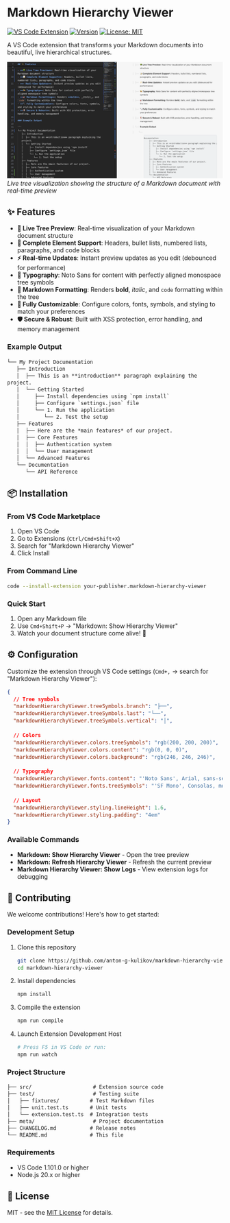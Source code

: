 # Markdown Hierarchy Viewer

[![VS Code Extension](https://img.shields.io/badge/VS%20Code-Extension-blue?logo=visual-studio-code)](https://marketplace.visualstudio.com/items?itemName=your-publisher.markdown-hierarchy-viewer)
[![Version](https://img.shields.io/badge/version-1.0.2-green)](https://github.com/anton-g-kulikov/markdown-hierarchy-viewer)
[![License: MIT](https://img.shields.io/badge/License-MIT-yellow.svg)](https://opensource.org/licenses/MIT)

A VS Code extension that transforms your Markdown documents into beautiful, live hierarchical structures.

![Markdown Hierarchy Viewer in action](assets/screenshot.png)
_Live tree visualization showing the structure of a Markdown document with real-time preview_

## ✨ Features

- **🌳 Live Tree Preview**: Real-time visualization of your Markdown document structure
- **📝 Complete Element Support**: Headers, bullet lists, numbered lists, paragraphs, and code blocks
- **⚡ Real-time Updates**: Instant preview updates as you edit (debounced for performance)
- **🎨 Typography**: Noto Sans for content with perfectly aligned monospace tree symbols
- **🎯 Markdown Formatting**: Renders **bold**, _italic_, and `code` formatting within the tree
- **🔧 Fully Customizable**: Configure colors, fonts, symbols, and styling to match your preferences
- **🛡️ Secure & Robust**: Built with XSS protection, error handling, and memory management

### Example Output

```
└── My Project Documentation
   ├── Introduction
   │  ├── This is an **introduction** paragraph explaining the project.
   │  └── Getting Started
   │     ├── Install dependencies using `npm install`
   │     ├── Configure `settings.json` file
   │     └── 1. Run the application
   │        └── 2. Test the setup
   ├── Features
   │  ├── Here are the *main features* of our project.
   │  ├── Core Features
   │  │  ├── Authentication system
   │  │  └── User management
   │  └── Advanced Features
   └── Documentation
      └── API Reference
```

## 📦 Installation

### From VS Code Marketplace

1. Open VS Code
2. Go to Extensions (`Ctrl/Cmd+Shift+X`)
3. Search for "Markdown Hierarchy Viewer"
4. Click Install

### From Command Line

```bash
code --install-extension your-publisher.markdown-hierarchy-viewer
```

### Quick Start

1. Open any Markdown file
2. Use `Cmd+Shift+P` → "Markdown: Show Hierarchy Viewer"
3. Watch your document structure come alive! 🎉

## ⚙️ Configuration

Customize the extension through VS Code settings (`Cmd+,` → search for "Markdown Hierarchy Viewer"):

```json
{
  // Tree symbols
  "markdownHierarchyViewer.treeSymbols.branch": "├──",
  "markdownHierarchyViewer.treeSymbols.last": "└──",
  "markdownHierarchyViewer.treeSymbols.vertical": "│",

  // Colors
  "markdownHierarchyViewer.colors.treeSymbols": "rgb(200, 200, 200)",
  "markdownHierarchyViewer.colors.content": "rgb(0, 0, 0)",
  "markdownHierarchyViewer.colors.background": "rgb(246, 246, 246)",

  // Typography
  "markdownHierarchyViewer.fonts.content": "'Noto Sans', Arial, sans-serif",
  "markdownHierarchyViewer.fonts.treeSymbols": "'SF Mono', Consolas, monospace",

  // Layout
  "markdownHierarchyViewer.styling.lineHeight": 1.6,
  "markdownHierarchyViewer.styling.padding": "4em"
}
```

### Available Commands

- **Markdown: Show Hierarchy Viewer** - Open the tree preview
- **Markdown: Refresh Hierarchy Viewer** - Refresh the current preview
- **Markdown Hierarchy Viewer: Show Logs** - View extension logs for debugging

## 🤝 Contributing

We welcome contributions! Here's how to get started:

### Development Setup

1. Clone this repository

   ```bash
   git clone https://github.com/anton-g-kulikov/markdown-hierarchy-viewer.git
   cd markdown-hierarchy-viewer
   ```

2. Install dependencies

   ```bash
   npm install
   ```

3. Compile the extension

   ```bash
   npm run compile
   ```

4. Launch Extension Development Host
   ```bash
   # Press F5 in VS Code or run:
   npm run watch
   ```

### Project Structure

```
├── src/                    # Extension source code
├── test/                   # Testing suite
│   ├── fixtures/          # Test Markdown files
│   ├── unit.test.ts       # Unit tests
│   └── extension.test.ts  # Integration tests
├── meta/                   # Project documentation
├── CHANGELOG.md           # Release notes
└── README.md              # This file
```

### Requirements

- VS Code 1.101.0 or higher
- Node.js 20.x or higher

## 📄 License

MIT - see the [MIT License](https://opensource.org/licenses/MIT) for details.
